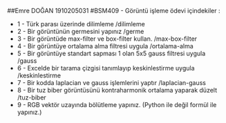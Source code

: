 ##Emre DOĞAN 1910205031
#BSM409 - Görüntü işleme ödevi içindekiler : 
- 1 - Türk parası üzerinde dilimleme /dilimleme
- 2 - Bir görüntünün germesini yapınız /germe
- 3 - Bir görüntüde max-filter ve box-filter kullan. /max-box-filter
- 4 - Bir görüntüye ortalama alma filtresi uygula /ortalama-alma
- 5 - Bir görüntüye standart sapması 1 olan 5x5 gauss filtresi uygula /gauss
- 6 - Excelde bir tarama çizgisi tanımlayıp keskinlestirme uygula /keskinlestirme
- 7 - Bir kodda laplacian ve gauss işlemlerini yaptır /laplacian-gauss
- 8 - Bir tuz biber görüntüsünü kontraharmonik ortalama yaparak düzelt /tuz-biber
- 9 - RGB vektör uzayında bölütleme yapınız. (Python ile değil formül ile yapınız.)
